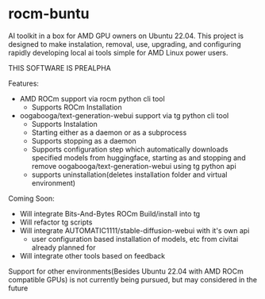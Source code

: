 # rocm-buntu
AI toolkit in a box for AMD GPU owners on Ubuntu 22.04. This project is designed to make instalation, removal, use, upgrading, and configuring rapidly developing local ai tools simple for AMD Linux power users.

THIS SOFTWARE IS PREALPHA

Features:
- AMD ROCm support via rocm python cli tool
    - Supports ROCm Installation
- oogabooga/text-generation-webui support via tg python cli tool
    - Supports Instalation
    - Starting either as a daemon or as a subprocess
    - Supports stopping as a daemon
    - Supports configuration step which automatically downloads specified models from huggingface, starting as and stopping and remove oogabooga/text-generation-webui using tg python api
    - supports uninstallation(deletes installation folder and virtual environment)

Coming Soon:
- Will integrate Bits-And-Bytes ROCm Build/install into tg
- Will refactor tg scripts
- Will integrate AUTOMATIC1111/stable-diffusion-webui with it's own api
    - user configuration based installation of models, etc from civitai already planned for
- Will integrate other tools based on feedback

Support for other environments(Besides Ubuntu 22.04 with AMD ROCm compatible GPUs) is not currently being pursued, but may considered in the future
